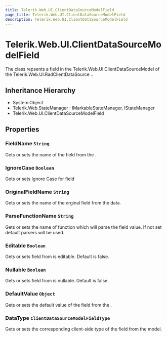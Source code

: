 ```yaml
---
title: Telerik.Web.UI.ClientDataSourceModelField
page_title: Telerik.Web.UI.ClientDataSourceModelField
description: Telerik.Web.UI.ClientDataSourceModelField
---
```


# Telerik.Web.UI.ClientDataSourceModelField

The class repsents a field in the Telerik.Web.UI.ClientDataSourceModel of the Telerik.Web.UI.RadClientDataSource ..

## Inheritance Hierarchy

* System.Object
* Telerik.Web.StateManager : IMarkableStateManager, IStateManager
* Telerik.Web.UI.ClientDataSourceModelField

## Properties

###  FieldName `String`

Gets or sets the name of the field from the .

###  IgnoreCase `Boolean`

Gets or sets Ignore Case for field

###  OriginalFieldName `String`

Gets or sets the name of the orginal field from the data.

###  ParseFunctionName `String`

Gets or sets the name of function which will parse the field value. If not set default parsers will be used.

###  Editable `Boolean`

Gets or sets field from  is editable. Default is false.

###  Nullable `Boolean`

Gets or sets field from  is nullable. Default is false.

###  DefaultValue `Object`

Gets or sets the default value of the field from the .

###  DataType `ClientDataSourceModelFieldType`

Gets or sets the corresponding client-side type of the field from the model.

